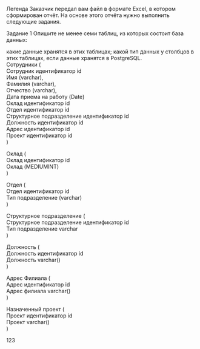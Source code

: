 Легенда
Заказчик передал вам файл в формате Excel, в котором сформирован отчёт.
На основе этого отчёта нужно выполнить следующие задания.

Задание 1
Опишите не менее семи таблиц, из которых состоит база данных:

какие данные хранятся в этих таблицах;
какой тип данных у столбцов в этих таблицах, если данные хранятся в PostgreSQL.
<br>
Сотрудники ( <br>
Сотрудник идентификатор id <br>
Имя (varchar), <br>
Фамилия (varchar), <br>
Отчество (varchar), <br>
Дата приема на работу (Date) <br>
Оклад идентификатор id <br>
Отдел идентификатор id <br>
Структурное подразделение идентификатор id <br>
Должность идентификатор id <br> 
Адрес идентификатор id <br>
Проект идентификатор id <br>
) <br>

Оклад ( <br>
Оклад идентификатор id <br>
Оклад (MEDIUMINT) <br>
)<br>

Отдел ( <br>
Отдел идентификатор id <br>
Тип подразделение (varchar) <br>
) <br>

Структурное подразделение ( <br>
Структурное подразделение идентификатор id <br>
Тип подразделение varchar <br>
) <br>

Должность ( <br>
Должность идентификатор id <br>
Должность varchar() <br>
) <br>

Адрес Филиала ( <br>
Адрес идентификатор id <br>
Адрес филиала varchar()  <br>
) <br>

Назначенный проект ( <br>
Проект идентификатор id <br>
Проект varchar() <br>
) <br>

123
